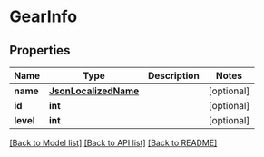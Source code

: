 # GearInfo

## Properties
Name | Type | Description | Notes
------------ | ------------- | ------------- | -------------
**name** | [**JsonLocalizedName**](JsonLocalizedName.md) |  | [optional] 
**id** | **int** |  | [optional] 
**level** | **int** |  | [optional] 

[[Back to Model list]](../README.md#documentation-for-models) [[Back to API list]](../README.md#documentation-for-api-endpoints) [[Back to README]](../README.md)

